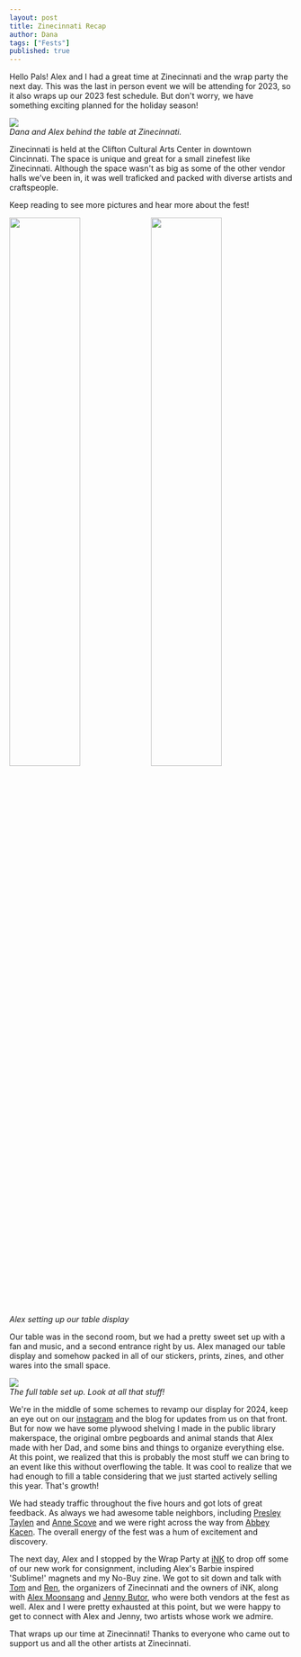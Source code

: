 ```yaml
---
layout: post
title: Zinecinnati Recap
author: Dana
tags: ["Fests"]
published: true
---
```


Hello Pals! Alex and I had a great time at Zinecinnati and the wrap party the next day. This was the last in person event we will be attending for 2023, so it also wraps up our 2023 fest schedule. But don't worry, we have something exciting planned for the holiday season!

<a href="/assets/img/post/2023_09_20_zinecinnati-recap3.jpg"><img src="/assets/img/post/2023_09_20_zinecinnati-recap3.jpg"></a>  
*Dana and Alex behind the table at Zinecinnati.*

Zinecinnati is held at the Clifton Cultural Arts Center in downtown Cincinnati. The space is unique and great for a small zinefest like Zinecinnati. Although the space wasn't as big as some of the other vendor halls we've been in, it was well traficked and packed with diverse artists and craftspeople.

Keep reading to see more pictures and hear more about the fest!

<!--more-->

<a href="/assets/img/post/2023_09_20_zinecinnati-recap.jpg"><img src="/assets/img/post/2023_09_20_zinecinnati-recap.jpg" style="width: 50%; height: 50%"></a><a href="/assets/img/post/2023_09_20_zinecinnati-recap2.jpg"><img src="/assets/img/post/2023_09_20_zinecinnati-recap2.jpg" style="width: 50%; height: 50%"></a>  
*Alex setting up our table display*

Our table was in the second room, but we had a pretty sweet set up with a fan and music, and a second entrance right by us. Alex managed our table display and somehow packed in all of our stickers, prints, zines, and other wares into the small space.

<a href="/assets/img/post/2023_09_20_zinecinnati-recap4.jpg"><img src="/assets/img/post/2023_09_20_zinecinnati-recap4.jpg"></a>  
*The full table set up. Look at all that stuff!*

We're in the middle of some schemes to revamp our display for 2024, keep an eye out on our [instagram](https://www.instagram.com/dna.artists/) and the blog for updates from us on that front. But for now we have some plywood shelving I made in the public library makerspace, the original ombre pegboards and animal stands that Alex made with her Dad, and some bins and things to organize everything else. At this point, we realized that this is probably the most stuff we can bring to an event like this without overflowing the table. It was cool to realize that we had enough to fill a table considering that we just started actively selling this year. That's growth!

We had steady traffic throughout the five hours and got lots of great feedback. As always we had awesome table neighbors, including [Presley Taylen](https://www.instagram.com/poltergrease/) and [Anne Scove](https://www.instagram.com/annefesto3/) and we were right across the way from [Abbey Kacen](https://www.instagram.com/mild_pain/). The overall energy of the fest was a hum of excitement and discovery.

The next day, Alex and I stopped by the Wrap Party at [iNK](https://www.indienky.com/) to drop off some of our new work for consignment, including Alex's Barbie inspired 'Sublime!' magnets and my No-Buy zine. We got to sit down and talk with [Tom](https://www.instagram.com/thboeing/) and [Ren](https://www.instagram.com/thboeing/), the organizers of Zinecinnati and the owners of iNK, along with [Alex Moonsang](https://www.instagram.com/a.moonsang/) and [Jenny Butor](https://www.instagram.com/jennybutor/), who were both vendors at the fest as well. Alex and I were pretty exhausted at this point, but we were happy to get to connect with Alex and Jenny, two artists whose work we admire. 

That wraps up our time at Zinecinnati! Thanks to everyone who came out to support us and all the other artists at Zinecinnati. 

